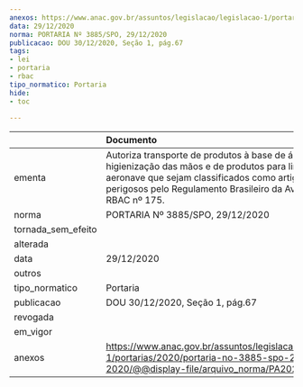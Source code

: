 ```yaml
---
anexos: https://www.anac.gov.br/assuntos/legislacao/legislacao-1/portarias/2020/portaria-no-3885-spo-29-12-2020/@@display-file/arquivo_norma/PA2020-3885.pdf
data: 29/12/2020
norma: PORTARIA Nº 3885/SPO, 29/12/2020
publicacao: DOU 30/12/2020, Seção 1, pág.67
tags:
- lei
- portaria
- rbac
tipo_normatico: Portaria
hide: 
- toc 
 
---
```


|                    | Documento                                                                                                                                                                                                                     |
|:-------------------|:------------------------------------------------------------------------------------------------------------------------------------------------------------------------------------------------------------------------------|
| ementa             | Autoriza transporte de produtos à base de álcool para higienização das mãos e de produtos para limpeza da aeronave que sejam classificados como artigos perigosos pelo Regulamento Brasileiro da Aviação Civil - RBAC nº 175. |
| norma              | PORTARIA Nº 3885/SPO, 29/12/2020                                                                                                                                                                                              |
| tornada_sem_efeito |                                                                                                                                                                                                                               |
| alterada           |                                                                                                                                                                                                                               |
| data               | 29/12/2020                                                                                                                                                                                                                    |
| outros             |                                                                                                                                                                                                                               |
| tipo_normatico     | Portaria                                                                                                                                                                                                                      |
| publicacao         | DOU 30/12/2020, Seção 1, pág.67                                                                                                                                                                                               |
| revogada           |                                                                                                                                                                                                                               |
| em_vigor           |                                                                                                                                                                                                                               |
| anexos             | https://www.anac.gov.br/assuntos/legislacao/legislacao-1/portarias/2020/portaria-no-3885-spo-29-12-2020/@@display-file/arquivo_norma/PA2020-3885.pdf                                                                          |